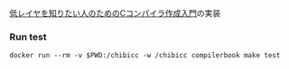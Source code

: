 [低レイヤを知りたい人のためのCコンパイラ作成入門](https://www.sigbus.info/compilerbook)の実装

### Run test
```
docker run --rm -v $PWD:/chibicc -w /chibicc compilerbook make test
```
